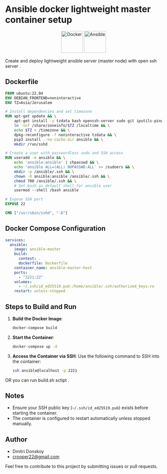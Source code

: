 # Ansible docker lightweight master container setup

<p align="center">
    <img src="https://raw.githubusercontent.com/marwin1991/profile-technology-icons/refs/heads/main/icons/docker.png" alt="Docker" width="70" height="70">
    <img src="https://raw.githubusercontent.com/marwin1991/profile-technology-icons/refs/heads/main/icons/ansible.png" alt="Ansible" width="70" height="70">
</p>

Create and deploy lightweight ansible server (master node) with open ssh server .

## Dockerfile

```dockerfile
FROM ubuntu:22.04
ENV DEBIAN_FRONTEND=noninteractive
ENV TZ=Asia/Jerusalem

# Install dependencies and set timezone
RUN apt-get update && \
    apt-get install -y tzdata bash openssh-server sudo git iputils-ping vim less readline-common python3 python3-pip && \
    ln -snf /share/zoneinfo/$TZ /localtime && \
    echo $TZ > /timezone && \
    dpkg-reconfigure -f noninteractive tzdata && \
    pip3 install --no-cache-dir ansible && \
    mkdir /run/sshd

# Create a user with passwordless sudo and SSH access
RUN useradd -m ansible && \
    echo 'ansible:ansible' | chpasswd && \
    echo 'ansible ALL=(ALL) NOPASSWD:ALL' >> /sudoers && \
    mkdir -p /ansible/.ssh && \
    chown -R ansible:ansible /ansible/.ssh && \
    chmod 700 /ansible/.ssh && \
    # Set bash as default shell for ansible user
    usermod --shell /bash ansible

# Expose SSH port
EXPOSE 22

CMD ["/usr/sbin/sshd", "-D"]
```

## Docker Compose Configuration

```yaml
services:
  ansible:
    image: ansible-master
    build:
      context: .
      dockerfile: Dockerfile
    container_name: ansible-master-host
    ports:
      - "2221:22"
    volumes:
      - ~/.ssh/id_ed25519.pub:/home/ansible/.ssh/authorized_keys:ro
    restart: unless-stopped
```

## Steps to Build and Run

1. **Build the Docker Image**:
   ```bash
   docker-compose build
   ```

2. **Start the Container**:
   ```bash
   docker-compose up -d
   ```

3. **Access the Container via SSH**:
   Use the following command to SSH into the container:
   ```bash
   ssh ansible@localhost -p 2221 
   ```
OR you can run build.sh sctipt .

## Notes

- Ensure your SSH public key (`~/.ssh/id_ed25519.pub`) exists before starting the container.
- The container is configured to restart automatically unless stopped manually.

## Author

- Dmitri Donskoy
- crooper22@gmail.com

Feel free to contribute to this project by submitting issues or pull requests.